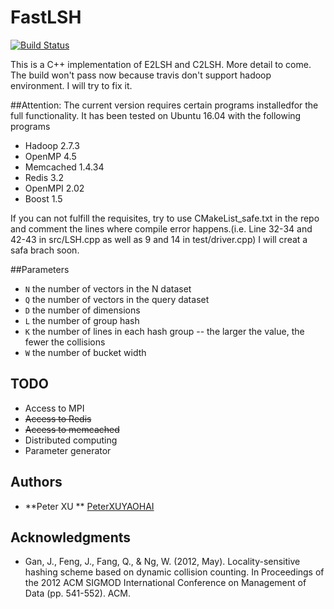 # FastLSH

[![Build Status](https://travis-ci.org/PeterXUYAOHAI/FastLSH.svg?branch=master)](https://travis-ci.org/PeterXUYAOHAI/FastLSH)

This is a C++ implementation of E2LSH and C2LSH. More detail to come.
The build won't pass now because  travis don't support hadoop environment. I will try to fix it.

##Attention:
The current version requires certain programs installedfor the full functionality.
It has been tested on Ubuntu 16.04 with the following programs
* Hadoop 2.7.3
* OpenMP 4.5
* Memcached 1.4.34
* Redis 3.2
* OpenMPI 2.02
* Boost 1.5

If you can not fulfill the requisites, try to use CMakeList_safe.txt in the repo and comment the lines where compile error happens.(i.e. Line 32-34 and 42-43 in src/LSH.cpp as well as 9 and 14 in test/driver.cpp) I will creat a safa brach soon.


##Parameters
* ```N``` the number of vectors in the N dataset
* ```Q``` the number of vectors in the query dataset
* ```D``` the number of dimensions
* ```L``` the number of group hash
* ```K``` the number of lines in each hash group -- the larger the value, the fewer the collisions
* ```W``` the number of bucket width

## TODO
* Access to MPI
* ~~Access to Redis~~
* ~~Access to memcached~~
* Distributed computing
* Parameter generator

## Authors

* **Peter XU **  [PeterXUYAOHAI](https://github.com/PeterXUYAOHAI)


## Acknowledgments

* Gan, J., Feng, J., Fang, Q., & Ng, W. (2012, May). Locality-sensitive hashing scheme based on dynamic collision counting. In Proceedings of the 2012 ACM SIGMOD International Conference on Management of Data (pp. 541-552). ACM.



